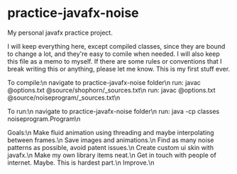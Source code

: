 # practice-javafx-noise
My personal javafx practice project.

I will keep everything here, except compiled classes, since they are bound to
change a lot, and they're easy to comile when needed. I will also keep this file
as a memo to myself. If there are some rules or conventions that I break writing
this or anything, please let me know. This is my first stuff ever.

To compile:\n
    navigate to practice-javafx-noise folder\n
    run: javac @options.txt @source/shophorn/\_sources.txt\n
    run: javac @options.txt @source/noiseprogram/\_sources.txt\n

To run:\n
    navigate to practice-javafx-noise folder\n
    run: java -cp classes noiseprogram.Program\n

Goals:\n
    Make fluid animation using threading and maybe interpolating between frames.\n
    Save images and animations.\n
    Find as many noise patterns as possible, avoid patent issues.\n
    Create custom ui skin with javafx.\n
    Make my own library items neat.\n
    Get in touch with people of internet. Maybe. This is hardest part.\n
    Improve.\n
